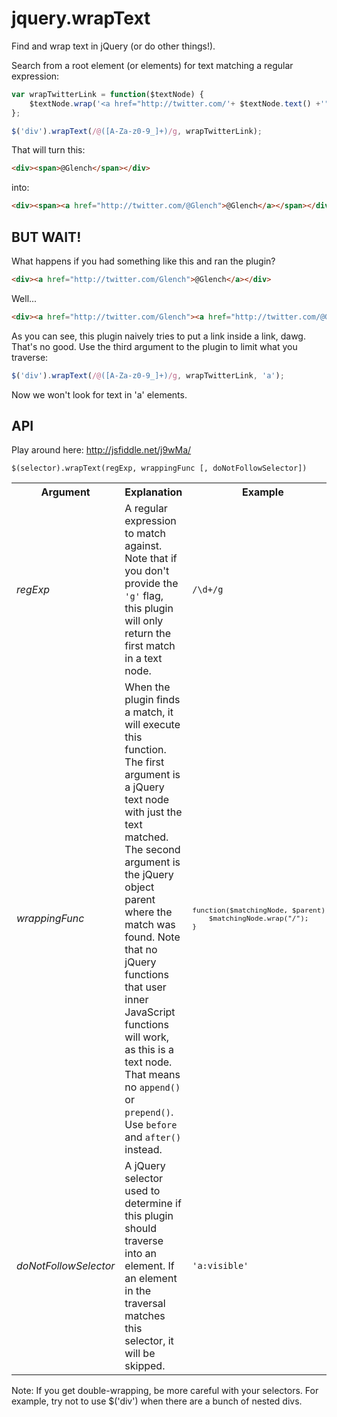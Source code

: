 jquery.wrapText
===============

Find and wrap text in jQuery (or do other things!).

Search from a root element (or elements) for text matching a regular expression:

```javascript
var wrapTwitterLink = function($textNode) {
    $textNode.wrap('<a href="http://twitter.com/'+ $textNode.text() +'">')
};

$('div').wrapText(/@([A-Za-z0-9_]+)/g, wrapTwitterLink);
```

That will turn this:

```html
<div><span>@Glench</span></div>
```

into:

```html
<div><span><a href="http://twitter.com/@Glench">@Glench</a></span></div>
```

BUT WAIT!
---------

What happens if you had something like this and ran the plugin?

```html
<div><a href="http://twitter.com/Glench">@Glench</a></div>
```

Well...

```html
<div><a href="http://twitter.com/Glench"><a href="http://twitter.com/@Glench">@Glench</a></a></div>
```

As you can see, this plugin naively tries to put a link inside a link, dawg. That's no good. Use the third argument to the plugin to limit what you traverse:

```javascript
$('div').wrapText(/@([A-Za-z0-9_]+)/g, wrapTwitterLink, 'a');
```

Now we won't look for text in 'a' elements.

API
---
Play around here: http://jsfiddle.net/j9wMa/

    $(selector).wrapText(regExp, wrappingFunc [, doNotFollowSelector])

<table>
    <tr>
        <th>Argument</th>
        <th>Explanation</th>
        <th>Example</th>
    </tr>
    <tr>
        <td><em>regExp</em></td>
        <td>A regular expression to match against. Note that if you don't provide the <code>'g'</code> flag, this plugin will only return the first match in a text node.</td>
        <td><code>/\d+/g</code></td>
    </tr>
    <tr>
        <td><em>wrappingFunc</em></td>
        <td>When the plugin finds a match, it will execute this function. The first argument is a jQuery text node with just the text matched. The second argument is the jQuery object parent where the match was found. Note that no jQuery functions that user inner JavaScript functions will work, as this is a text node. That means no <code>append()</code> or <code>prepend()</code>. Use <code>before</code> and <code>after()</code> instead.</td>
        <td><code><pre>function($matchingNode, $parent) {
    $matchingNode.wrap("/");
}</pre></code></td>
    </tr>
    <tr>
        <td><em>doNotFollowSelector</em></td>
        <td>A jQuery selector used to determine if this plugin should traverse into an element. If an element in the traversal matches this selector, it will be skipped.</td>
        <td><code>'a:visible'</code></td>
    </tr>
</table>

Note: If you get double-wrapping, be more careful with your selectors. For example, try not to use $('div') when there are a bunch of nested divs.


